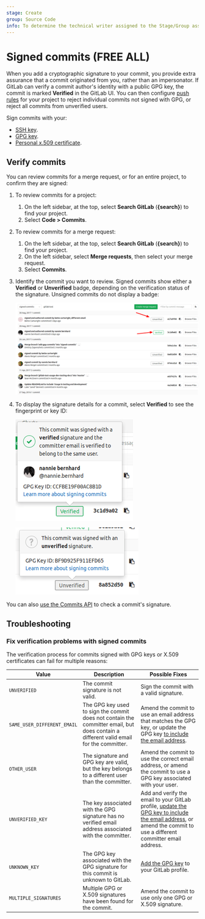 ```yaml
---
stage: Create
group: Source Code
info: To determine the technical writer assigned to the Stage/Group associated with this page, see https://handbook.gitlab.com/handbook/product/ux/technical-writing/#assignments
---
```


# Signed commits **(FREE ALL)**

When you add a cryptographic signature to your commit, you provide extra assurance that a commit
originated from you, rather than an impersonator. If GitLab can verify a commit
author's identity with a public GPG key, the commit is marked **Verified** in the
GitLab UI. You can then configure [push rules](../push_rules.md)
for your project to reject individual commits not signed with GPG, or reject all
commits from unverified users.

Sign commits with your:

- [SSH key](ssh.md).
- [GPG key](gpg.md).
- [Personal x.509 certificate](x509.md).

## Verify commits

You can review commits for a merge request, or for an entire project, to confirm
they are signed:

1. To review commits for a project:
   1. On the left sidebar, at the top, select **Search GitLab** (**{search}**) to find your project.
   1. Select **Code > Commits**.
1. To review commits for a merge request:
   1. On the left sidebar, at the top, select **Search GitLab** (**{search}**) to find your project.
   1. On the left sidebar, select **Merge requests**, then select your merge request.
   1. Select **Commits**.
1. Identify the commit you want to review. Signed commits show either a **Verified**
   or **Unverified** badge, depending on the verification status of the signature.
   Unsigned commits do not display a badge:

   ![Signed and unsigned commits](img/project_signed_and_unsigned_commits.png)

1. To display the signature details for a commit, select **Verified** to see
   the fingerprint or key ID:

   ![Signed commit with verified signature](img/project_signed_commit_verified_signature.png)

   ![Signed commit with unverified signature](img/project_signed_commit_unverified_signature.png)

You can also [use the Commits API](../../../../api/commits.md#get-gpg-signature-of-a-commit)
to check a commit's signature.

## Troubleshooting

### Fix verification problems with signed commits

The verification process for commits signed with GPG keys or X.509 certificates
can fail for multiple reasons:

| Value                       | Description | Possible Fixes |
|-----------------------------|-------------|----------------|
| `UNVERIFIED`                | The commit signature is not valid. | Sign the commit with a valid signature. |
| `SAME_USER_DIFFERENT_EMAIL` | The GPG key used to sign the commit does not contain the committer email, but does contain a different valid email for the committer. | Amend the commit to use an email address that matches the GPG key, or update the GPG key [to include the email address](https://security.stackexchange.com/a/261468). |
| `OTHER_USER`                | The signature and GPG key are valid, but the key belongs to a different user than the committer. | Amend the commit to use the correct email address, or amend the commit to use a GPG key associated with your user. |
| `UNVERIFIED_KEY`            | The key associated with the GPG signature has no verified email address associated with the committer. | Add and verify the email to your GitLab profile, [update the GPG key to include the email address](https://security.stackexchange.com/a/261468), or amend the commit to use a different committer email address. |
| `UNKNOWN_KEY`               | The GPG key associated with the GPG signature for this commit is unknown to GitLab. | [Add the GPG key](gpg.md#add-a-gpg-key-to-your-account) to your GitLab profile. |
| `MULTIPLE_SIGNATURES`       | Multiple GPG or X.509 signatures have been found for the commit. | Amend the commit to use only one GPG or X.509 signature. |
